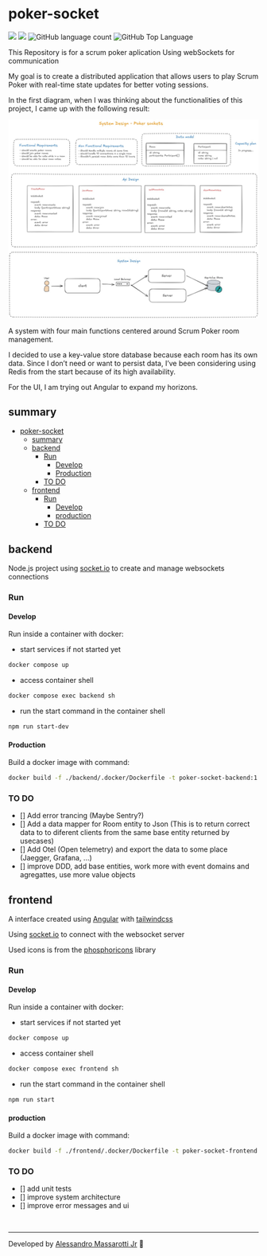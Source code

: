 # poker-socket

<p>
  <img src="https://img.shields.io/badge/made%20by-Alessandro%20Massarotti%20Jr-AB886D?style=flat-square">
  <img src="https://img.shields.io/badge/Node.js-24-AB886D?style=flat-square">
  <img alt="GitHub language count" src="https://img.shields.io/github/languages/count/alessandro-massarotti-Jr/poker-socket?color=AB886D&style=flat-square">
  <img alt="GitHub Top Language" src="https://img.shields.io/github/languages/top/alessandro-massarotti-Jr/poker-socket?color=AB886D&style=flat-square">
</p>

This Repository is for a scrum poker aplication Using webSockets for communication

My goal is to create a distributed application that allows users to play Scrum Poker with real-time state updates for better voting sessions.

In the first diagram, when I was thinking about the functionalities of this project, I came up with the following result:

<img alt="initial diagram image" src="./docs/initial-diagram.png">

A system with four main functions centered around Scrum Poker room management.

I decided to use a key-value store database because each room has its own data. Since I don’t need or want to persist data, I’ve been considering using Redis from the start because of its high availability.

For the UI, I am trying out Angular to expand my horizons.

## summary

- [poker-socket](#poker-socket)
  - [summary](#summary)
  - [backend](#backend)
    - [Run](#run)
      - [Develop](#develop)
      - [Production](#production)
    - [TO DO](#to-do)
  - [frontend](#frontend)
    - [Run](#run-1)
      - [Develop](#develop-1)
      - [production](#production-1)
    - [TO DO](#to-do-1)

## backend

Node.js project using [socket.io](https://socket.io/) to create and manage websockets connections

### Run

#### Develop

Run inside a container with docker:

- start services if not started yet

```bash
docker compose up
```

- access container shell

```bash
docker compose exec backend sh
```

- run the start command in the container shell

```sh
npm run start-dev
```

#### Production

Build a docker image with command:

```bash
docker build -f ./backend/.docker/Dockerfile -t poker-socket-backend:1.0.0 ./backend
```


### TO DO

- [] Add error trancing (Maybe Sentry?)
- [] Add a data mapper for Room entity to Json (This is to return correct data to to diferent clients from the same base entity returned by usecases)
- [] Add Otel (Open telemetry) and export the data to some place (Jaegger, Grafana, ...)
- [] improve DDD, add base entities, work more with event domains and agregattes, use more value objects

## frontend

A interface created using [Angular](https://angular.dev/) with [tailwindcss](https://tailwindcss.com/)

Using [socket.io](https://socket.io/) to connect with the websocket server

Used icons is from the [phosphoricons](https://phosphoricons.com/) library

### Run

#### Develop

Run inside a container with docker:

- start services if not started yet

```bash
docker compose up
```

- access container shell

```bash
docker compose exec frontend sh
```

- run the start command in the container shell

```sh
npm run start
```


#### production

Build a docker image with command:

```bash
docker build -f ./frontend/.docker/Dockerfile -t poker-socket-frontend:1.0.0 ./frontend
```

### TO DO

- [] add unit tests
- [] improve system architecture
- [] improve error messages and ui






<br>

---

Developed by [Alessandro Massarotti Jr](https://github.com/alessandro-massarotti-jr) 🤖
